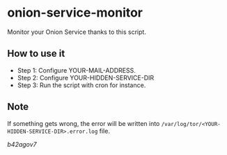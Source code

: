# onion-service-monitor
Monitor your Onion Service thanks to this script.

## How to use it

- Step 1: Configure YOUR-MAIL-ADDRESS.
- Step 2: Configure YOUR-HIDDEN-SERVICE-DIR
- Step 3: Run the script with cron for instance.

## Note

If something gets wrong, the error will be written into ```/var/log/tor/<YOUR-HIDDEN-SERVICE-DIR>.error.log``` file.

*b42agov7*
